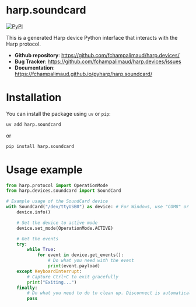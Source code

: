 # harp.soundcard

[![PyPI](https://img.shields.io/pypi/v/harp.soundcard)](https://pypi.org/project/harp.soundcard/)

This is a generated Harp device Python interface that interacts with the Harp protocol.

- **Github repository**: <https://github.com/fchampalimaud/harp.devices/>
- **Bug Tracker**: <https://github.com/fchampalimaud/harp.devices/issues>
- **Documentation**: <https://fchampalimaud.github.io/pyharp/harp.soundcard/>

# Installation
You can install the package using `uv` or `pip`:

```bash
uv add harp.soundcard
```
or

```bash
pip install harp.soundcard
```

# Usage example

```python
from harp.protocol import OperationMode
from harp.devices.soundcard import SoundCard

# Example usage of the SoundCard device
with SoundCard("/dev/ttyUSB0") as device: # For Windows, use "COM8" or similar
    device.info()

    # Set the device to active mode
    device.set_mode(OperationMode.ACTIVE)

    # Get the events
    try:
        while True:
            for event in device.get_events():
                # Do what you need with the event
                print(event.payload)
    except KeyboardInterrupt:
        # Capture Ctrl+C to exit gracefully
        print("Exiting...")
    finally:
        # Do what you need to do to clean up. Disconnect is automatically called with the "with" statement.
        pass
```